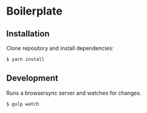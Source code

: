 # Boilerplate

## Installation

Clone repository and install dependencies:

```sh
$ yarn install
```

## Development

Runs a browsersync server and watches for changes.

```sh
$ gulp watch
```